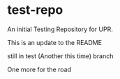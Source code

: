 # test-repo
An initial Testing Repository for UPR.

This is an update to the README

still in test (Another this time) branch

One more for the road